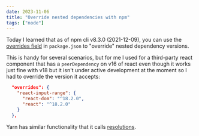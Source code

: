 ```yaml
---
date: 2023-11-06
title: "Override nested dependencies with npm"
tags: ["node"]
---
```



Today I learned that as of npm cli v8.3.0 (2021-12-09), you can use the [overrides field](https://docs.npmjs.com/cli/v9/configuring-npm/package-json#overrides) in `package.json` to "override" nested dependency versions.

This is handy for several scenarios, but for me I used for a third-party react component that has a `peerDependency` on v16 of react even though it works just fine with v18 but it isn't under active development at the moment so I had to override the version it accepts:

``` json
  "overrides": {
    "react-input-range": {
      "react-dom": "^18.2.0",
      "react": "^18.2.0"
    }
  },
```

Yarn has similar functionality that it calls [resolutions](https://classic.yarnpkg.com/lang/en/docs/selective-version-resolutions/).
